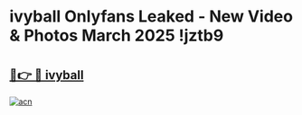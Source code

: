 # ivyball Onlyfans Leaked - New Video & Photos March 2025 !jztb9

# <h2><a href="https://2e5xay.iuczelnia.edu.pl?title=ivyball&ref=jztb9">🔗👉 🔴 ivyball</a></h2>

[![acn](https://github.com/user-attachments/assets/0f9c940e-d8b0-45ae-aac7-cd30a18b3e1c)](https://2e5xay.iuczelnia.edu.pl?title=ivyball&ref=jztb9)

